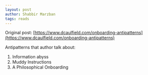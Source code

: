 ```yaml
---
layout: post
author: Shabbir Marzban
tags: reads
---
```

Original post: [https://www.dcaulfield.com/onboarding-antipatterns](https://www.dcaulfield.com/onboarding-antipatterns)

Antipatterns that author talk about:
1. Information abyss
2. Muddy Instructions
3. A Philosophical Onboarding
